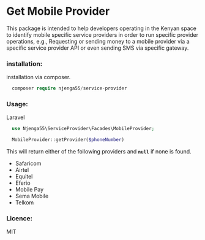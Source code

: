 # Get Mobile Provider

This package is intended to help developers operating in the Kenyan space to identify mobile specific service providers in order to run specific provider operations, e.g., Requesting or sending money to a mobile provider via a specific service provider API or even sending SMS via specific gateway.

### installation:
installation via composer.

```php
  composer require njenga55/service-provider
```

### Usage:
Laravel
```php
  use Njenga55\ServiceProvider\Facades\MobileProvider;

  MobileProvider::getProvider($phoneNumber)
```
This will return either of the following providers and **`null`** if none is found.
- Safaricom
- Airtel
- Equitel
- Eferio
- Mobile Pay
- Sema Mobile
- Telkom

### Licence:
MIT
